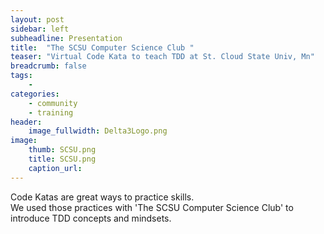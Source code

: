 ```yaml
---
layout: post
sidebar: left
subheadline: Presentation
title:  "The SCSU Computer Science Club "
teaser: "Virtual Code Kata to teach TDD at St. Cloud State Univ, Mn"
breadcrumb: false
tags:
    - 
categories:
    - community
    - training
header:
    image_fullwidth: Delta3Logo.png
image:
    thumb: SCSU.png
    title: SCSU.png
    caption_url: 
---
```

Code Katas are great ways to practice skills.  
We used those practices with 'The SCSU Computer Science Club' to introduce TDD concepts and mindsets.